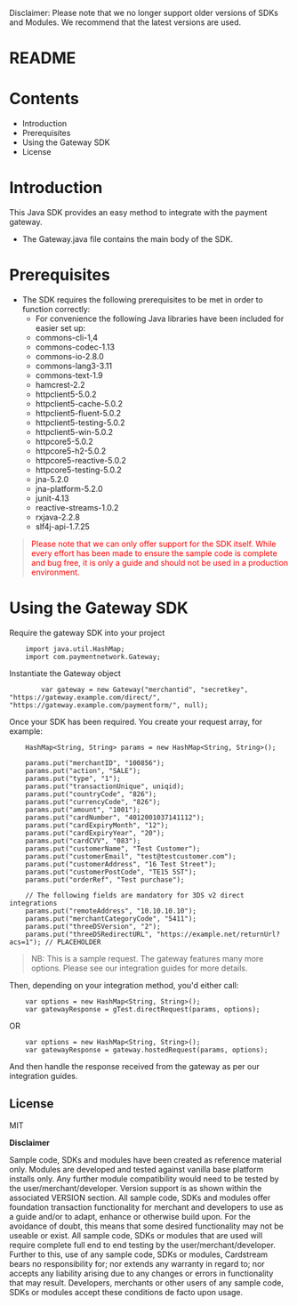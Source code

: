 Disclaimer: Please note that we no longer support older versions of SDKs and Modules. We recommend that the latest versions are used.

# README

# Contents
- Introduction
- Prerequisites
- Using the Gateway SDK
- License

# Introduction
This Java SDK provides an easy method to integrate with the payment gateway.
 - The Gateway.java file contains the main body of the SDK.

# Prerequisites
- The SDK requires the following prerequisites to be met in order to function correctly:
    - For convenience the following Java libraries have been included for easier set up:
	- commons-cli-1,4
	- commons-codec-1.13
	- commons-io-2.8.0
	- commons-lang3-3.11
	- commons-text-1.9
	- hamcrest-2.2
	- httpclient5-5.0.2
	- httpclient5-cache-5.0.2
	- httpclient5-fluent-5.0.2
	- httpclient5-testing-5.0.2
	- httpclient5-win-5.0.2
	- httpcore5-5.0.2
	- httpcore5-h2-5.0.2
	- httpcore5-reactive-5.0.2
	- httpcore5-testing-5.0.2
	- jna-5.2.0
	- jna-platform-5.2.0
	- junit-4.13
	- reactive-streams-1.0.2
	- rxjava-2.2.8
	- slf4j-api-1.7.25

> <span style="color: red">Please note that we can only offer support for the SDK itself. While every effort has been made to ensure the sample code is complete and bug free, it is only a guide and should not be used in a production environment.</span>

# Using the Gateway SDK

Require the gateway SDK into your project

```
    import java.util.HashMap;
    import com.paymentnetwork.Gateway;
```

Instantiate the Gateway object

```
        var gateway = new Gateway("merchantid", "secretkey", "https://gateway.example.com/direct/", "https://gateway.example.com/paymentform/", null);

```

Once your SDK has been required. You create your request array, for example:
```
	HashMap<String, String> params = new HashMap<String, String>();

	params.put("merchantID", "100856");
	params.put("action", "SALE");
	params.put("type", "1");
	params.put("transactionUnique", uniqid);
	params.put("countryCode", "826");
	params.put("currencyCode", "826");
	params.put("amount", "1001");
	params.put("cardNumber", "4012001037141112");
	params.put("cardExpiryMonth", "12");
	params.put("cardExpiryYear", "20");
	params.put("cardCVV", "083");
	params.put("customerName", "Test Customer");
	params.put("customerEmail", "test@testcustomer.com");
	params.put("customerAddress", "16 Test Street");
	params.put("customerPostCode", "TE15 5ST");
	params.put("orderRef", "Test purchase");

	// The following fields are mandatory for 3DS v2 direct integrations
	params.put("remoteAddress", "10.10.10.10");
	params.put("merchantCategoryCode", "5411");
	params.put("threeDSVersion", "2");
	params.put("threeDSRedirectURL", "https://example.net/returnUrl?acs=1"); // PLACEHOLDER

```
> NB: This is a sample request. The gateway features many more options. Please see our integration guides for more details.

Then, depending on your integration method, you'd either call:

```
	var options = new HashMap<String, String>();
	var gatewayResponse = gTest.directRequest(params, options);
```

OR

```
	var options = new HashMap<String, String>();
	var gatewayResponse = gateway.hostedRequest(params, options);
```

And then handle the response received from the gateway as per our integration guides.

License
----
MIT

**Disclaimer**

Sample code, SDKs and modules have been created as reference material only. Modules are developed and tested against vanilla base platform installs only. Any further module compatibility would need to be tested by the user/merchant/developer. Version support is as shown within the associated VERSION section. All sample code, SDKs and modules offer foundation transaction functionality for merchant and developers to use as a guide and/or to adapt, enhance or otherwise build upon. For the avoidance of doubt, this means that some desired functionality may not be useable or exist. All sample code, SDKs or modules that are used will require complete full end to end testing by the user/merchant/developer. Further to this, use of any sample code, SDKs or modules, Cardstream bears no responsibility for; nor extends any warranty in regard to; nor accepts any liability arising due to any changes or errors in functionality that may result. Developers, merchants or other users of any sample code, SDKs or modules accept these conditions de facto upon usage.
